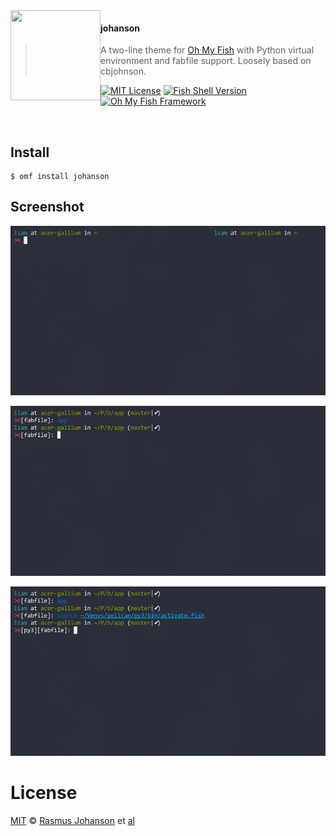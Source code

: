 <img src="https://cdn.rawgit.com/oh-my-fish/oh-my-fish/e4f1c2e0219a17e2c748b824004c8d0b38055c16/docs/logo.svg" align="left" width="144px" height="144px"/>

#### johanson
> A two-line theme for [Oh My Fish][omf-link] with Python virtual environment  and fabfile support. Loosely based on cbjohnson.

[![MIT License](https://img.shields.io/badge/license-MIT-007EC7.svg?style=flat-square)](/LICENSE)
[![Fish Shell Version](https://img.shields.io/badge/fish-v2.2.0-007EC7.svg?style=flat-square)](https://fishshell.com)
[![Oh My Fish Framework](https://img.shields.io/badge/Oh%20My%20Fish-Framework-007EC7.svg?style=flat-square)](https://www.github.com/oh-my-fish/oh-my-fish)

<br/>

## Install

```fish
$ omf install johanson
```
## Screenshot

<p align="center">

![Omf johanson theme screenshot](screenshots/omf-theme-johanson-1.png?raw=true)

![Omf johanson theme screenshot](screenshots/omf-theme-johanson-2.png?raw=true)

![Omf johanson theme screenshot](screenshots/omf-theme-johanson-3.png?raw=true)

</p>


# License

[MIT][mit] © [Rasmus Johanson][author] et [al][contributors]

[mit]:            https://opensource.org/licenses/MIT
[author]:         https://github.com/johanson
[contributors]:   https://github.com/johanson/theme-johanson/graphs/contributors
[omf-link]:       https://www.github.com/oh-my-fish/oh-my-fish

[license-badge]:  https://img.shields.io/badge/license-MIT-007EC7.svg?style=flat-square
